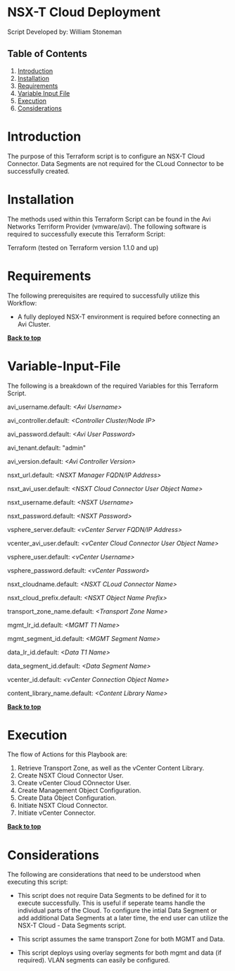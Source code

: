 # NSX-T Cloud Deployment

Script Developed by: William Stoneman</br>


## Table of Contents
1.	[Introduction](#Introduction)
1.	[Installation](#Installation)
1.	[Requirements](#Requirements)
1.	[Variable Input File](#Variable-Input-File)
1.	[Execution](#Execution)
1.	[Considerations](#Considerations)




# Introduction

The purpose of this Terraform script is to configure an NSX-T Cloud Connector. Data Segments are not required for the CLoud Connector to be successfully created.

# Installation

The methods used within this Terraform Script can be found in the Avi Networks Terriform Provider (vmware/avi). The following software is required to successfully execute this Terraform Script:

Terraform (tested on Terraform version 1.1.0 and up)

# Requirements

The following prerequisites are required to successfully utilize this Workflow:

* A fully deployed NSX-T environment is required before connecting an Avi Cluster.


**[Back to top](#table-of-contents)**


# Variable-Input-File

The following is a breakdown of the required Variables for this Terraform Script.

avi_username.default: *\<Avi Username\>*

avi_controller.default: *\<Controller Cluster/Node IP\>*

avi_password.default: *\<Avi User Password\>*


avi_tenant.default: "admin"


avi_version.default: *\<Avi Controller Version\>*


nsxt_url.default: *\<NSXT Manager FQDN/IP Address\>*


nsxt_avi_user.default: *\<NSXT Cloud Connector User Object Name\>*


nsxt_username.default: *\<NSXT Username\>*


nsxt_password.default: *\<NSXT Password\>*


vsphere_server.default: *\<vCenter Server FQDN/IP Address\>*


vcenter_avi_user.default: *\<vCenter Cloud Connector User Object Name\>*


vsphere_user.default: *\<vCenter Username\>*


vsphere_password.default: *\<vCenter Password\>*


nsxt_cloudname.default: *\<NSXT CLoud Connector Name\>*


nsxt_cloud_prefix.default: *\<NSXT Object Name Prefix\>*


transport_zone_name.default: *\<Transport Zone Name\>*


mgmt_lr_id.default: *\<MGMT T1 Name\>*


mgmt_segment_id.default: *\<MGMT Segment Name\>*


data_lr_id.default: *\<Data T1 Name\>*


data_segment_id.default: *\<Data Segment Name\>*


vcenter_id.default: *\<vCenter Connection Object Name\>*


content_library_name.default: *\<Content Library Name\>*


**[Back to top](#table-of-contents)**

# Execution

The flow of Actions for this Playbook are:

1.	Retrieve Transport Zone, as well as the vCenter Content Library.
2.  Create NSXT Cloud Connector User.
3.	Create vCenter Cloud COnnector User.
4.	Create Management Object Configuration.
5.	Create Data Object Configuration.
6.	Initiate NSXT Cloud Connector.
7.	Initiate vCenter Connector.


**[Back to top](#table-of-contents)**

# Considerations

The following are considerations that need to be understood when executing this script:

* This script does not require Data Segments to be defined for it to execute successfully. This is useful if seperate teams handle the individual parts of the Cloud. To configure the intial Data Segment or add additional Data Segments at a later time, the end user can utilize the NSX-T Cloud - Data Segments script. 

* This script assumes the same transport Zone for both MGMT and Data.

* This script deploys using overlay segments for both mgmt and data (if required). VLAN segments can easily be configured.


